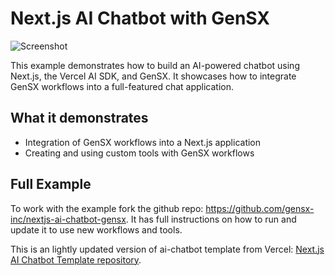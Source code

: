 # Next.js AI Chatbot with GenSX

![Screenshot](https://github.com/user-attachments/assets/1d56768b-ecc1-4949-bcf3-f9290bc8e9f5)

This example demonstrates how to build an AI-powered chatbot using Next.js, the Vercel AI SDK, and GenSX. It showcases how to integrate GenSX workflows into a full-featured chat application.

## What it demonstrates

- Integration of GenSX workflows into a Next.js application
- Creating and using custom tools with GenSX workflows

## Full Example

To work with the example fork the github repo: https://github.com/gensx-inc/nextjs-ai-chatbot-gensx. It has full instructions on how to run and update it to use new workflows and tools.

This is an lightly updated version of ai-chatbot template from Vercel: [Next.js AI Chatbot Template repository](https://github.com/vercel/ai-chatbot).
